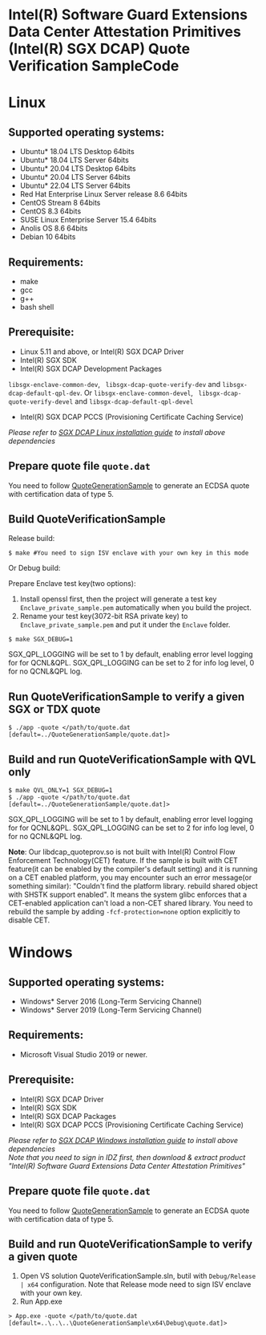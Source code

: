 Intel(R) Software Guard Extensions Data Center Attestation Primitives (Intel(R) SGX DCAP) Quote Verification SampleCode
================================================

# Linux
## Supported operating systems:
* Ubuntu\* 18.04 LTS Desktop 64bits
* Ubuntu\* 18.04 LTS Server 64bits
* Ubuntu\* 20.04 LTS Desktop 64bits
* Ubuntu\* 20.04 LTS Server 64bits
* Ubuntu\* 22.04 LTS Server 64bits
* Red Hat Enterprise Linux Server release 8.6 64bits
* CentOS Stream 8 64bits
* CentOS 8.3 64bits
* SUSE Linux Enterprise Server 15.4 64bits
* Anolis OS 8.6 64bits
* Debian 10 64bits

## Requirements:
* make
* gcc
* g++
* bash shell

## Prerequisite:
* Linux 5.11 and above, or Intel(R) SGX DCAP Driver
* Intel(R) SGX SDK
* Intel(R) SGX DCAP Development Packages

`libsgx-enclave-common-dev`, ` libsgx-dcap-quote-verify-dev` and `libsgx-dcap-default-qpl-dev`. Or `libsgx-enclave-common-devel`, ` libsgx-dcap-quote-verify-devel` and `libsgx-dcap-default-qpl-devel`
* Intel(R) SGX DCAP PCCS (Provisioning Certificate Caching Service)

*Please refer to [SGX DCAP Linux installation guide](https://download.01.org/intel-sgx/latest/dcap-latest/linux/docs/Intel_SGX_SW_Installation_Guide_for_Linux.pdf) to install above dependencies*
## Prepare quote file `quote.dat`
You need to follow [QuoteGenerationSample](../QuoteGenerationSample) to generate an ECDSA quote with certification data of type 5.
## Build QuoteVerificationSample

Release build:
```
$ make #You need to sign ISV enclave with your own key in this mode
```
Or Debug build:

Prepare Enclave test key(two options):
1. Install openssl first, then the project will generate a test key `Enclave_private_sample.pem` automatically when you build the project.
2. Rename your test key(3072-bit RSA private key) to `Enclave_private_sample.pem` and put it under the `Enclave` folder.
```
$ make SGX_DEBUG=1
```
SGX_QPL_LOGGING will be set to 1 by default, enabling error level logging for for QCNL&QPL. SGX_QPL_LOGGING can be set to 2 for info log level, 0 for no QCNL&QPL log.
## Run QuoteVerificationSample to verify a given SGX or TDX quote
```
$ ./app -quote </path/to/quote.dat [default=../QuoteGenerationSample/quote.dat]>
```
## Build and run QuoteVerificationSample with QVL only
```
$ make QVL_ONLY=1 SGX_DEBUG=1
$ ./app -quote </path/to/quote.dat [default=../QuoteGenerationSample/quote.dat]>
```
SGX_QPL_LOGGING will be set to 1 by default, enabling error level logging for for QCNL&QPL. SGX_QPL_LOGGING can be set to 2 for info log level, 0 for no QCNL&QPL log.

**Note**: Our libdcap_quoteprov.so is not built with Intel(R) Control Flow Enforcement Technology(CET) feature. If the sample is built with CET feature(it can be enabled by the compiler's default setting) and it is running on a CET enabled platform, you may encounter such an error message(or something similar): "Couldn't find the platform library. rebuild shared object with SHSTK support enabled". It means the system glibc enforces that a CET-enabled application can't load a non-CET shared library. You need to rebuild the sample by adding `-fcf-protection=none` option explicitly to disable CET.

# Windows
## Supported operating systems:
* Windows* Server 2016 (Long-Term Servicing Channel)
* Windows* Server 2019 (Long-Term Servicing Channel)

## Requirements:
* Microsoft Visual Studio 2019 or newer.

## Prerequisite:
* Intel(R) SGX DCAP Driver
* Intel(R) SGX SDK
* Intel(R) SGX DCAP Packages
* Intel(R) SGX DCAP PCCS (Provisioning Certificate Caching Service)

*Please refer to [SGX DCAP Windows installation guide](https://software.intel.com/en-us/sgx/sdk) to install above dependencies*<br/>
*Note that you need to sign in IDZ first, then download & extract product "Intel(R) Software Guard Extensions Data Center Attestation Primitives"*

## Prepare quote file `quote.dat`
You need to follow [QuoteGenerationSample](../QuoteGenerationSample) to generate an ECDSA quote with certification data of type 5.

## Build and run QuoteVerificationSample to verify a given quote
1. Open VS solution QuoteVerificationSample.sln, butil with `Debug/Release | x64` configuration. Note that Release mode need to sign ISV enclave with your own key.
2. Run App.exe
```
> App.exe -quote </path/to/quote.dat [default=..\..\..\QuoteGenerationSample\x64\Debug\quote.dat]>
```
